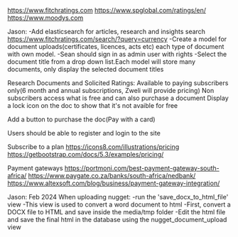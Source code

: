https://www.fitchratings.com
https://www.spglobal.com/ratings/en/
https://www.moodys.com


Jason:
-Add elasticsearch for articles, research and insights search
https://www.fitchratings.com/search/?query=currency
-Create a model for document uploads(certificates, licences, acts etc)
each type of document with own model.
-Sean should sign in as admin user with rights
-Select the document title from a drop down list.Each model will store many documents, only display the selected document titles



Research Documents and Solicited Ratings:
Available to paying subscribers only(6 month and annual subscriptions, Zweli will provide pricing)
Non subscribers access what is free and can also purchase a document
Display a lock icon on the doc to show that it's not avaible for free

Add a button to purchase the doc(Pay with a card)

Users should be able to register and login to the site

Subscribe to a plan
https://icons8.com/illustrations/pricing
https://getbootstrap.com/docs/5.3/examples/pricing/

Payment gateways
https://portmoni.com/best-payment-gateway-south-africa/
https://www.paygate.co.za/banks/south-africa/nedbank/
https://www.altexsoft.com/blog/business/payment-gateway-integration/

Jason: Feb 2024
When uploading nugget:
-run the 'save_docx_to_html_file' view
-This view is used to convert a word document to html
-First, convert a DOCX file to HTML and save inside the media/tmp folder
-Edit the html file and save the final html in the database using the nugget_document_upload view
 